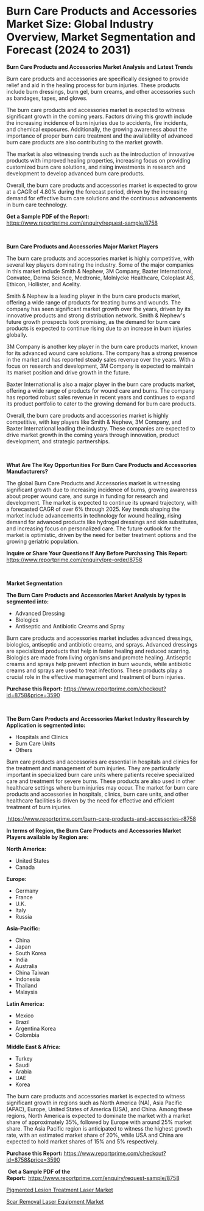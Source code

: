 <p><h1>Burn Care Products and Accessories Market Size: Global Industry Overview, Market Segmentation and Forecast (2024 to 2031)</h1></p><p><strong>Burn Care Products and Accessories Market Analysis and Latest Trends</strong></p>
<p><p>Burn care products and accessories are specifically designed to provide relief and aid in the healing process for burn injuries. These products include burn dressings, burn gel, burn creams, and other accessories such as bandages, tapes, and gloves.</p><p>The burn care products and accessories market is expected to witness significant growth in the coming years. Factors driving this growth include the increasing incidence of burn injuries due to accidents, fire incidents, and chemical exposures. Additionally, the growing awareness about the importance of proper burn care treatment and the availability of advanced burn care products are also contributing to the market growth.</p><p>The market is also witnessing trends such as the introduction of innovative products with improved healing properties, increasing focus on providing customized burn care solutions, and rising investments in research and development to develop advanced burn care products.</p><p>Overall, the burn care products and accessories market is expected to grow at a CAGR of 4.80% during the forecast period, driven by the increasing demand for effective burn care solutions and the continuous advancements in burn care technology.</p></p>
<p><strong>Get a Sample PDF of the Report:&nbsp;</strong> <a href="https://www.reportprime.com/enquiry/request-sample/8758">https://www.reportprime.com/enquiry/request-sample/8758</a></p>
<p>&nbsp;</p>
<p><strong>Burn Care Products and Accessories Major Market Players</strong></p>
<p><p>The burn care products and accessories market is highly competitive, with several key players dominating the industry. Some of the major companies in this market include Smith & Nephew, 3M Company, Baxter International, Convatec, Derma Science, Medtronic, Molnlycke Healthcare, Coloplast AS, Ethicon, Hollister, and Acelity.</p><p>Smith & Nephew is a leading player in the burn care products market, offering a wide range of products for treating burns and wounds. The company has seen significant market growth over the years, driven by its innovative products and strong distribution network. Smith & Nephew's future growth prospects look promising, as the demand for burn care products is expected to continue rising due to an increase in burn injuries globally.</p><p>3M Company is another key player in the burn care products market, known for its advanced wound care solutions. The company has a strong presence in the market and has reported steady sales revenue over the years. With a focus on research and development, 3M Company is expected to maintain its market position and drive growth in the future.</p><p>Baxter International is also a major player in the burn care products market, offering a wide range of products for wound care and burns. The company has reported robust sales revenue in recent years and continues to expand its product portfolio to cater to the growing demand for burn care products.</p><p>Overall, the burn care products and accessories market is highly competitive, with key players like Smith & Nephew, 3M Company, and Baxter International leading the industry. These companies are expected to drive market growth in the coming years through innovation, product development, and strategic partnerships.</p></p>
<p>&nbsp;</p>
<p><strong>What Are The Key Opportunities For Burn Care Products and Accessories Manufacturers?</strong></p>
<p><p>The global Burn Care Products and Accessories market is witnessing significant growth due to increasing incidence of burns, growing awareness about proper wound care, and surge in funding for research and development. The market is expected to continue its upward trajectory, with a forecasted CAGR of over 6% through 2025. Key trends shaping the market include advancements in technology for wound healing, rising demand for advanced products like hydrogel dressings and skin substitutes, and increasing focus on personalized care. The future outlook for the market is optimistic, driven by the need for better treatment options and the growing geriatric population.</p></p>
<p><strong>Inquire or Share Your Questions If Any Before Purchasing This Report:</strong> <a href="https://www.reportprime.com/enquiry/pre-order/8758">https://www.reportprime.com/enquiry/pre-order/8758</a></p>
<p>&nbsp;</p>
<p><strong>Market Segmentation</strong></p>
<p><strong>The Burn Care Products and Accessories Market Analysis by types is segmented into:</strong></p>
<p><ul><li>Advanced Dressing</li><li>Biologics</li><li>Antiseptic and Antibiotic Creams and Spray</li></ul></p>
<p><p>Burn care products and accessories market includes advanced dressings, biologics, antiseptic and antibiotic creams, and sprays. Advanced dressings are specialized products that help in faster healing and reduced scarring. Biologics are made from living organisms and promote healing. Antiseptic creams and sprays help prevent infection in burn wounds, while antibiotic creams and sprays are used to treat infections. These products play a crucial role in the effective management and treatment of burn injuries.</p></p>
<p><strong>Purchase this Report:&nbsp;</strong><a href="https://www.reportprime.com/checkout?id=8758&price=3590">https://www.reportprime.com/checkout?id=8758&price=3590</a></p>
<p>&nbsp;</p>
<p><strong>The Burn Care Products and Accessories Market Industry Research by Application is segmented into:</strong></p>
<p><ul><li>Hospitals and Clinics</li><li>Burn Care Units</li><li>Others</li></ul></p>
<p><p>Burn care products and accessories are essential in hospitals and clinics for the treatment and management of burn injuries. They are particularly important in specialized burn care units where patients receive specialized care and treatment for severe burns. These products are also used in other healthcare settings where burn injuries may occur. The market for burn care products and accessories in hospitals, clinics, burn care units, and other healthcare facilities is driven by the need for effective and efficient treatment of burn injuries.</p></p>
<p><a href="https://www.reportprime.com/burn-care-products-and-accessories-r8758">&nbsp;https://www.reportprime.com/burn-care-products-and-accessories-r8758</a></p>
<p><strong>In terms of Region, the Burn Care Products and Accessories Market Players available by Region are:</strong></p>
<p>
    <p> <strong> North America: </strong>
        <ul>
            <li>United States</li>
            <li>Canada</li>
        </ul>
        </p> 
    <p> <strong> Europe: </strong>
        <ul>
            <li>Germany</li>
            <li>France</li>
            <li>U.K.</li>
            <li>Italy</li>
            <li>Russia</li>
        </ul>
        </p> 
    <p> <strong> Asia-Pacific: </strong>
        <ul>
            <li>China</li>
            <li>Japan</li>
            <li>South Korea</li>
            <li>India</li>
            <li>Australia</li>
            <li>China Taiwan</li>
            <li>Indonesia</li>
            <li>Thailand</li>
            <li>Malaysia</li>
        </ul>
        </p> 
    <p> <strong> Latin America: </strong>
        <ul>
            <li>Mexico</li>
            <li>Brazil</li>
            <li>Argentina Korea</li>
            <li>Colombia</li>
        </ul>
        </p> 
    <p> <strong> Middle East & Africa: </strong>
        <ul>
            <li>Turkey</li>
            <li>Saudi</li>
            <li>Arabia</li>
            <li>UAE</li>
            <li>Korea</li>
        </ul>
    </p>
    </p>
<p><p>The burn care products and accessories market is expected to witness significant growth in regions such as North America (NA), Asia Pacific (APAC), Europe, United States of America (USA), and China. Among these regions, North America is expected to dominate the market with a market share of approximately 35%, followed by Europe with around 25% market share. The Asia Pacific region is anticipated to witness the highest growth rate, with an estimated market share of 20%, while USA and China are expected to hold market shares of 15% and 5% respectively.</p></p>
<p><strong>Purchase this Report: </strong><a href="https://www.reportprime.com/checkout?id=8758&price=3590">https://www.reportprime.com/checkout?id=8758&price=3590</a></p>
<p>&nbsp;<strong>Get a Sample PDF of the Report:&nbsp;&nbsp;</strong><a href="https://www.reportprime.com/enquiry/request-sample/8758">https://www.reportprime.com/enquiry/request-sample/8758</a></p>
<p><strong></strong></p>
<p><p><a href="https://github.com/jaidynmorantestelletmjzya/Market-Research-Report-List-2/blob/main/pigmented-lesion-treatment-laser-market.md">Pigmented Lesion Treatment Laser Market</a></p><p><a href="https://github.com/ruddyyedelwadw/Market-Research-Report-List-2/blob/main/scar-removal-laser-equipment-market.md">Scar Removal Laser Equipment Market</a></p></p>